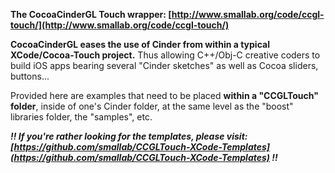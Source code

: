 **The CocoaCinderGL Touch wrapper: [http://www.smallab.org/code/ccgl-touch/](http://www.smallab.org/code/ccgl-touch/)**

**CocoaCinderGL eases the use of Cinder from within a typical XCode/Cocoa-Touch project.** Thus allowing C++/Obj-C creative coders to build iOS apps bearing several "Cinder sketches" as well as Cocoa sliders, buttons...

Provided here are examples that need to be placed **within a "CCGLTouch" folder**, inside of one's Cinder folder, at the same level as the "boost" libraries folder, the "samples", etc.

***!! If you're rather looking for the templates, please visit: [https://github.com/smallab/CCGLTouch-XCode-Templates](https://github.com/smallab/CCGLTouch-XCode-Templates) !!***
